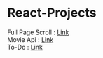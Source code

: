 # React-Projects

Full Page Scroll  : <a href="https://fullpages.netlify.app/">Link</a>
<br>
Movie Api  : <a href="https://movieapi001.netlify.app/">Link</a>
<br>
To-Do  : <a href="https://to-do-app-007.netlify.app/">Link</a>
